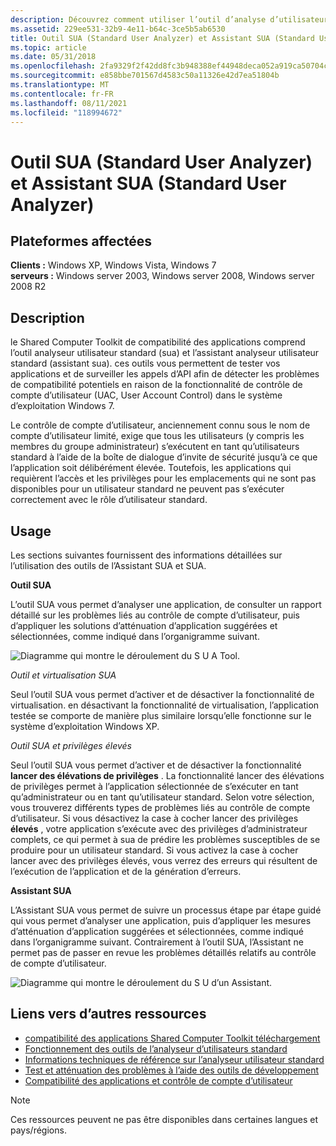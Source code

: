 ```yaml
---
description: Découvrez comment utiliser l’outil d’analyse d’utilisateur standard (SUA) et l’Assistant SUA pour tester vos applications et détecter les problèmes de compatibilité potentiels.
ms.assetid: 229ee531-32b9-4e11-b64c-3ce5b5ab6530
title: Outil SUA (Standard User Analyzer) et Assistant SUA (Standard User Analyzer)
ms.topic: article
ms.date: 05/31/2018
ms.openlocfilehash: 2fa9329f2f42dd8fc3b948388ef44948deca052a919ca50704cbccedc83fca84
ms.sourcegitcommit: e858bbe701567d4583c50a11326e42d7ea51804b
ms.translationtype: MT
ms.contentlocale: fr-FR
ms.lasthandoff: 08/11/2021
ms.locfileid: "118994672"
---
```

# <a name="standard-user-analyzer-sua-tool-and-standard-user-analyzer-wizard-sua-wizard"></a>Outil SUA (Standard User Analyzer) et Assistant SUA (Standard User Analyzer)

## <a name="affected-platforms"></a>Plateformes affectées

**Clients :** Windows XP, Windows Vista, Windows 7  
**serveurs :** Windows server 2003, Windows server 2008, Windows server 2008 R2  

## <a name="description"></a>Description

le Shared Computer Toolkit de compatibilité des applications comprend l’outil analyseur utilisateur standard (sua) et l’assistant analyseur utilisateur standard (assistant sua). ces outils vous permettent de tester vos applications et de surveiller les appels d’API afin de détecter les problèmes de compatibilité potentiels en raison de la fonctionnalité de contrôle de compte d’utilisateur (UAC, User Account Control) dans le système d’exploitation Windows 7.

Le contrôle de compte d’utilisateur, anciennement connu sous le nom de compte d’utilisateur limité, exige que tous les utilisateurs (y compris les membres du groupe administrateur) s’exécutent en tant qu’utilisateurs standard à l’aide de la boîte de dialogue d’invite de sécurité jusqu’à ce que l’application soit délibérément élevée. Toutefois, les applications qui requièrent l’accès et les privilèges pour les emplacements qui ne sont pas disponibles pour un utilisateur standard ne peuvent pas s’exécuter correctement avec le rôle d’utilisateur standard.

## <a name="usage"></a>Usage

Les sections suivantes fournissent des informations détaillées sur l’utilisation des outils de l’Assistant SUA et SUA.

**Outil SUA**

L’outil SUA vous permet d’analyser une application, de consulter un rapport détaillé sur les problèmes liés au contrôle de compte d’utilisateur, puis d’appliquer les solutions d’atténuation d’application suggérées et sélectionnées, comme indiqué dans l’organigramme suivant.

![Diagramme qui montre le déroulement du S U A Tool.](images/act-suaflowchart-appcookbook.gif)

*Outil et virtualisation SUA*

Seul l’outil SUA vous permet d’activer et de désactiver la fonctionnalité de virtualisation. en désactivant la fonctionnalité de virtualisation, l’application testée se comporte de manière plus similaire lorsqu’elle fonctionne sur le système d’exploitation Windows XP.

*Outil SUA et privilèges élevés*

Seul l’outil SUA vous permet d’activer et de désactiver la fonctionnalité **lancer des élévations de privilèges** . La fonctionnalité lancer des élévations de privilèges permet à l’application sélectionnée de s’exécuter en tant qu’administrateur ou en tant qu’utilisateur standard. Selon votre sélection, vous trouverez différents types de problèmes liés au contrôle de compte d’utilisateur. Si vous désactivez la case à cocher lancer des privilèges **élevés** , votre application s’exécute avec des privilèges d’administrateur complets, ce qui permet à sua de prédire les problèmes susceptibles de se produire pour un utilisateur standard. Si vous activez la case à cocher lancer avec des privilèges élevés, vous verrez des erreurs qui résultent de l’exécution de l’application et de la génération d’erreurs.

**Assistant SUA**

L’Assistant SUA vous permet de suivre un processus étape par étape guidé qui vous permet d’analyser une application, puis d’appliquer les mesures d’atténuation d’application suggérées et sélectionnées, comme indiqué dans l’organigramme suivant. Contrairement à l’outil SUA, l’Assistant ne permet pas de passer en revue les problèmes détaillés relatifs au contrôle de compte d’utilisateur.

![Diagramme qui montre le déroulement du S U d’un Assistant.](images/act-suaflowchart-appcookbook.gif)

## <a name="links-to-other-resources"></a>Liens vers d’autres ressources

-   [compatibilité des applications Shared Computer Toolkit téléchargement](/windows-hardware/get-started/adk-install)
-   [Fonctionnement des outils de l’analyseur d’utilisateurs standard](/previous-versions/windows/it-pro/windows-7/cc838047(v=ws.10))
-   [Informations techniques de référence sur l’analyseur utilisateur standard](/previous-versions/windows/it-pro/windows-7/cc765948(v=ws.10))
-   [Test et atténuation des problèmes à l’aide des outils de développement](/previous-versions/orphan-topics/ws.10/cc766461(v=ws.10))
-   [Compatibilité des applications et contrôle de compte d’utilisateur](/previous-versions/windows/)

> [!Note]  
> Ces ressources peuvent ne pas être disponibles dans certaines langues et pays/régions.

 

 

 
